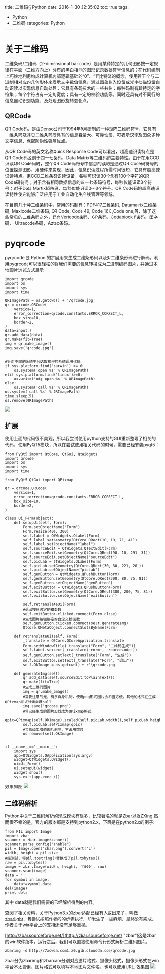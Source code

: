 title: 二维码与Python
date: 2016-1-30 22:35:02
toc: true
tags: 
- Python
- 二维码
categories: Python
---

# 关于二维码 #

二维条码/二维码（2-dimensional bar code）是用某种特定的几何图形按一定规律在平面（二维方向上）分布的黑白相间的图形记录数据符号信息的；在代码编制上巧妙地利用构成计算机内部逻辑基础的“0”、“1”比特流的概念，使用若干个与二进制相对应的几何形体来表示文字数值信息，通过图象输入设备或光电扫描设备自动识读以实现信息自动处理：它具有条码技术的一些共性：每种码制有其特定的字符集；每个字符占有一定的宽度；具有一定的校验功能等。同时还具有对不同行的信息自动识别功能、及处理图形旋转变化点。 


## QRCode ##

QR Code码，是由Denso公司于1994年9月研制的一种矩阵二维码符号，它具有一维条码及其它二维条码所具有的信息容量大、可靠性高、可表示汉字及图象多种文字信息、保密防伪性强等优点。  

<!--more-->

从QR Code码的英文名称Quick Response Code可以看出，超高速识读特点是QR Code码区别于四一七条码、Data Matrix等二维码的主要特性。由于在用CCD识读QR Code码时，整个QR Code码符号中信息的读取是通过QR Code码符号的位置探测图形，用硬件来实现，因此，信息识读过程所需时间很短，它具有超高速识读特点。用CCD二维条码识读设备，每秒可识读30个含有100个字符的QR Code码符号；对于含有相同数据信息的四一七条码符号，每秒仅能识读3个符号；对于Data Martix矩阵码，每秒仅能识读2～3个符号。QR Code码的超高速识读特性使它能够广泛应用于工业自动化生产线管理等领域。  

在目前几十种二维条码中，常用的码制有：PDF417二维条码, Datamatrix二维条码, Maxicode二维条码, QR Code, Code 49, Code 16K ,Code one,等，除了这些常见的二维条码之外，还有Vericode条码、CP条码、Codablock F条码、田字码、 Ultracode条码，Aztec条码。

# pyqrcode  #  

pyqrcode 是 Python 的扩展用来生成二维条形码以及对二维条形码进行解码。利用pyqrcode可以很轻松的将我们需要的信息转换成为二进制编码图片，并通过本地图片浏览方式展示：

```
import qrcode
import os
import sys
import time

QRImagePath = os.getcwd() + '/qrcode.jpg'
qr = qrcode.QRCode(
    version=1,
    error_correction=qrcode.constants.ERROR_CORRECT_L,
    box_size=10,
    border=2,
)
data=input()
qr.add_data(data)
qr.make(fit=True)
img = qr.make_image()
img.save('qrcode.jpg')


#针对不同的系统平台选取相应的系统调用代码
if sys.platform.find('darwin') >= 0:
    os.system('open %s' % QRImagePath)
elif sys.platform.find('linux')>=0:
    os.write('xdg-open %s' % QRImagePath)
else:
    os.system('call %s' % QRImagePath)
os.system('call %s' % QRImagePath)
time.sleep(5)
os.remove(QRImagePath)
```

![](http://7xowaa.com1.z0.glb.clouddn.com/ter_qrcode.png)


## 扩展 ##

使用上面的代码很不美观，所以我尝试使用python支持的GUI重新整理了相关的代码，使用PyQT5模块，所以在尝试使用相关代码的时候，需要已经安装pyqt5：

```
from PyQt5 import QtCore, QtGui, QtWidgets
import qrcode
import os
import sys
import time

from PyQt5.QtGui import QPixmap

qr = qrcode.QRCode(
    version=1,
    error_correction=qrcode.constants.ERROR_CORRECT_L,
    box_size=10,
    border=2,
)

class Ui_Form(object):
    def setupUi(self, Form):
        Form.setObjectName("Form")
        Form.resize(400, 300)
        self.label = QtWidgets.QLabel(Form)
        self.label.setGeometry(QtCore.QRect(10, 10, 71, 41))
        self.label.setObjectName("label")
        self.sourceEdit = QtWidgets.QTextEdit(Form)
        self.sourceEdit.setGeometry(QtCore.QRect(90, 10, 291, 31))
        self.sourceEdit.setObjectName("sourceEdit")
        self.picLab = QtWidgets.QLabel(Form)
        self.picLab.setGeometry(QtCore.QRect(30, 80, 221, 201))
        self.picLab.setObjectName("picLab")
        self.genButton = QtWidgets.QPushButton(Form)
        self.genButton.setGeometry(QtCore.QRect(300, 80, 75, 81))
        self.genButton.setObjectName("genButton")
        self.exitButton = QtWidgets.QPushButton(Form)
        self.exitButton.setGeometry(QtCore.QRect(300, 200, 75, 81))
        self.exitButton.setObjectName("exitButton")

        self.retranslateUi(Form)
		#退出按钮绑定的槽函数
        self.exitButton.clicked.connect(Form.close)
		#生成图片按钮绑定的自定义槽函数
        self.genButton.clicked.connect(self.generateImg)
        QtCore.QMetaObject.connectSlotsByName(Form)

    def retranslateUi(self, Form):
        _translate = QtCore.QCoreApplication.translate
        Form.setWindowTitle(_translate("Form", "二维码生成"))
        self.label.setText(_translate("Form", "SourceCode"))
        self.genButton.setText(_translate("Form", "生成"))
        self.exitButton.setText(_translate("Form", "退出"))
        self.OkImage = os.getcwd() + r'\qrcode.png'

    def generateImg(self):
        qr.add_data(self.sourceEdit.toPlainText())
        qr.make(fit=True)
		#生成二维码图片
        img = qr.make_image()
		#需要注意的是，有序自身机制，使用png形式图片会相当方便，其他的格式在生成QPixmap形式时候会报null
        img.save('qrcode.png')
		#将已经生成的图片加载成为QPixmap格式
        qpic=QPixmap(self.OkImage).scaled(self.picLab.width(),self.picLab.height())
        self.picLab.setPixmap(qpic)
		#将已经生成的图片删除，不占用空间
        os.remove(self.OkImage)


if __name__=='__main__':
    import sys
    app=QtWidgets.QApplication(sys.argv)
    widget=QtWidgets.QWidget()
    ui=Ui_Form()
    ui.setupUi(widget)
    widget.show()
    sys.exit(app.exec_())
```
效果如图
![](http://7xowaa.com1.z0.glb.clouddn.com/qrcode.jpg)


## 二维码解析 ##

Python中关于二维码解析的现成模块有很多，比较著名的就是Zbar以及ZXing.然而很不幸的是，官方的版本都是支持到python2.x，下面是在python2.x的例子:

```
from PIL import Image
import zbar
scanner = zbar.ImageScanner()
scanner.parse_config("enable")
pil = Image.open("char.png").convert('L')
width, height = pil.size
#经测试，将pil.tostring()替换成了pil.tobytes()
raw = pil.tobytes()
image = zbar.Image(width, height, 'Y800', raw)
scanner.scan(image)
data = ''
for symbol in image:
    data+=symbol.data
del(image)
print data
```
其中 data就是我们需要的已经解析得到的内容。   


查阅了相关资料，关于Python3.x的zbar适配已经有人放出来了，叫做[zbarlight](https://github.com/Polyconseil/zbarlight "zbarlight")，我尝试按照作者的的步骤执行，却发生了一些麻烦，最终没有完成。作者关于win平台上的支持还没有足够重视。    

[http://zbar.sourceforge.net/](http://zbar.sourceforge.net/ "zbar")这是zbar的win软件版本，运行之后，我们可以直接使用命令行形式解析二维码图片。

```
zbarimg -d http://7xowaa.com1.z0.glb.clouddn.com/qrcode.jpg
```
zbar分为zbarimg和zbarcam分别对应图片格式、摄像头格式，摄像头形式在win平台不太管用，图片格式可以填写本地图片文件名，也可以使用URL.
效果图
![](http://7xowaa.com1.z0.glb.clouddn.com/zbar.jpg)



